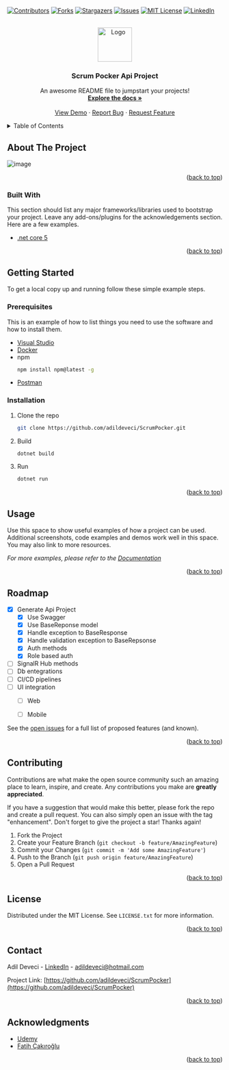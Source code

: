 <div id="top"></div>
<!--
*** Thanks for checking out the Best-README-Template. If you have a suggestion
*** that would make this better, please fork the repo and create a pull request
*** or simply open an issue with the tag "enhancement".
*** Don't forget to give the project a star!
*** Thanks again! Now go create something AMAZING! :D
-->



<!-- PROJECT SHIELDS -->
<!--
*** I'm using markdown "reference style" links for readability.
*** Reference links are enclosed in brackets [ ] instead of parentheses ( ).
*** See the bottom of this document for the declaration of the reference variables
*** for contributors-url, forks-url, etc. This is an optional, concise syntax you may use.
*** https://www.markdownguide.org/basic-syntax/#reference-style-links
-->
[![Contributors][contributors-shield]][contributors-url]
[![Forks][forks-shield]][forks-url]
[![Stargazers][stars-shield]][stars-url]
[![Issues][issues-shield]][issues-url]
[![MIT License][license-shield]][license-url]
[![LinkedIn][linkedin-shield]][linkedin-url]



<!-- PROJECT LOGO -->
<br />
<div align="center">
  <a href="https://github.com/adildeveci/ScrumPocker">
    <img src="https://user-images.githubusercontent.com/21089760/156882552-0f8dba39-a62d-48c8-9206-0b8d58baefc1.png" alt="Logo" width="80" height="80">
  </a>

  <h3 align="center">Scrum Pocker Api Project</h3>

  <p align="center">
    An awesome README file to jumpstart your projects!
    <br />
    <a href="https://github.com/adildeveci/ScrumPocker"><strong>Explore the docs »</strong></a>
    <br />
    <br />
    <a href="https://github.com/adildeveci/ScrumPocker">View Demo</a>
    ·
    <a href="https://github.com/adildeveci/ScrumPocker/issues">Report Bug</a>
    ·
    <a href="https://github.com/adildeveci/ScrumPocker/issues">Request Feature</a>
  </p>
</div>



<!-- TABLE OF CONTENTS -->
<details>
  <summary>Table of Contents</summary>
  <ol>
    <li>
      <a href="#about-the-project">About The Project</a>
      <ul>
        <li><a href="#built-with">Built With</a></li>
      </ul>
    </li>
    <li>
      <a href="#getting-started">Getting Started</a>
      <ul>
        <li><a href="#prerequisites">Prerequisites</a></li>
        <li><a href="#installation">Installation</a></li>
      </ul>
    </li>
    <li><a href="#usage">Usage</a></li>
    <li><a href="#roadmap">Roadmap</a></li>
    <li><a href="#contributing">Contributing</a></li>
    <li><a href="#license">License</a></li>
    <li><a href="#contact">Contact</a></li>
    <li><a href="#acknowledgments">Acknowledgments</a></li>
  </ol>
</details>



<!-- ABOUT THE PROJECT -->
## About The Project

![image](https://user-images.githubusercontent.com/21089760/156884874-9936e995-24db-48f7-a32a-35e6bb68213f.png)

<p align="right">(<a href="#top">back to top</a>)</p>



### Built With

This section should list any major frameworks/libraries used to bootstrap your project. Leave any add-ons/plugins for the acknowledgements section. Here are a few examples.

* [.net core 5](https://docs.microsoft.com/tr-tr/aspnet/core/tutorials/first-web-api?view=aspnetcore-5.0&tabs=visual-studio)

<p align="right">(<a href="#top">back to top</a>)</p>



<!-- GETTING STARTED -->
## Getting Started

To get a local copy up and running follow these simple example steps.

### Prerequisites

This is an example of how to list things you need to use the software and how to install them.
* [Visual Studio](https://visualstudio.microsoft.com/tr/downloads/)  
* [Docker](https://www.docker.com/products/docker-desktop)
* npm
  ```sh
  npm install npm@latest -g
  ```  
* [Postman](https://www.postman.com/downloads/)

### Installation

1. Clone the repo
   ```sh
   git clone https://github.com/adildeveci/ScrumPocker.git
   ```
2. Build
   ```sh
   dotnet build
   ```
3. Run
   ```sh
   dotnet run
   ```   

<p align="right">(<a href="#top">back to top</a>)</p>



<!-- USAGE EXAMPLES -->
## Usage

Use this space to show useful examples of how a project can be used. Additional screenshots, code examples and demos work well in this space. You may also link to more resources.

_For more examples, please refer to the [Documentation](https://example.com)_

<p align="right">(<a href="#top">back to top</a>)</p>



<!-- ROADMAP -->
## Roadmap

- [x] Generate Api Project
    - [x] Use Swagger
    - [x] Use BaseReponse model
    - [x] Handle exception to BaseResponse
    - [x] Handle validation exception to BaseRepsonse
    - [x] Auth methods
    - [x] Role based auth 
- [ ] SignalR Hub methods
- [ ] Db entegrations
- [ ] CI/CD pipelines
- [ ] UI integration
    - [ ] Web
    - [ ] Mobile
    

See the [open issues](https://github.com/adildeveci/ScrumPocker/issues) for a full list of proposed features (and known).

<p align="right">(<a href="#top">back to top</a>)</p>



<!-- CONTRIBUTING -->
## Contributing

Contributions are what make the open source community such an amazing place to learn, inspire, and create. Any contributions you make are **greatly appreciated**.

If you have a suggestion that would make this better, please fork the repo and create a pull request. You can also simply open an issue with the tag "enhancement".
Don't forget to give the project a star! Thanks again!

1. Fork the Project
2. Create your Feature Branch (`git checkout -b feature/AmazingFeature`)
3. Commit your Changes (`git commit -m 'Add some AmazingFeature'`)
4. Push to the Branch (`git push origin feature/AmazingFeature`)
5. Open a Pull Request

<p align="right">(<a href="#top">back to top</a>)</p>



<!-- LICENSE -->
## License

Distributed under the MIT License. See `LICENSE.txt` for more information.

<p align="right">(<a href="#top">back to top</a>)</p>



<!-- CONTACT -->
## Contact

Adil Deveci - [LinkedIn](https://www.linkedin.com/in/adildeveci/) - adildeveci@hotmail.com

Project Link: [https://github.com/adildeveci/ScrumPocker](https://github.com/adildeveci/ScrumPocker)

<p align="right">(<a href="#top">back to top</a>)</p>



<!-- ACKNOWLEDGMENTS -->
## Acknowledgments

* [Udemy](https://www.udemy.com/)
* [Fatih Çakıroğlu](https://www.udemy.com/user/fatih-cakiroglu-2/)


<p align="right">(<a href="#top">back to top</a>)</p>



<!-- MARKDOWN LINKS & IMAGES -->
<!-- https://www.markdownguide.org/basic-syntax/#reference-style-links -->
[contributors-shield]: https://img.shields.io/github/contributors/adildeveci/ScrumPocker?style=for-the-badge
[contributors-url]: https://github.com/adildeveci/ScrumPocker/graphs/contributors
[forks-shield]: https://img.shields.io/github/forks/adildeveci/ScrumPocker.svg?style=for-the-badge
[forks-url]: https://github.com/adildeveci/ScrumPocker/network/members
[stars-shield]: https://img.shields.io/github/stars/adildeveci/ScrumPocker.svg?style=for-the-badge
[stars-url]: https://github.com/adildeveci/ScrumPocker/stargazers
[issues-shield]: https://img.shields.io/github/issues/adildeveci/ScrumPocker?style=for-the-badge
[issues-url]: https://github.com/adildeveci/ScrumPocker/issues
[license-shield]: https://img.shields.io/github/license/adildeveci/ScrumPocker?style=for-the-badge
[license-url]: https://github.com/adildeveci/ScrumPocker/blob/master/LICENSE.txt
[linkedin-shield]: https://img.shields.io/badge/-LinkedIn-black.svg?style=for-the-badge&logo=linkedin&colorB=555
[linkedin-url]: https://www.linkedin.com/in/adildeveci 
